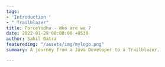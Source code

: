 ```yaml
---
tags:
- 'Introduction '
- " Trailblazer"
title: ForceYodha - Who are we ?
date: 2022-01-28 00:00:00 +0530
author: Sahil Batra
featuredimg: "/assets/img/mylogo.png"
summary: A journey from a Java Developer to a Trailblazer.

---
```

